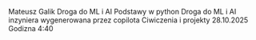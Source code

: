 Mateusz Galik
Droga do ML i AI
Podstawy w python
Droga do ML i AI inzyniera wygenerowana przez copilota
Ciwiczenia i projekty
28.10.2025 Godizna 4:40 